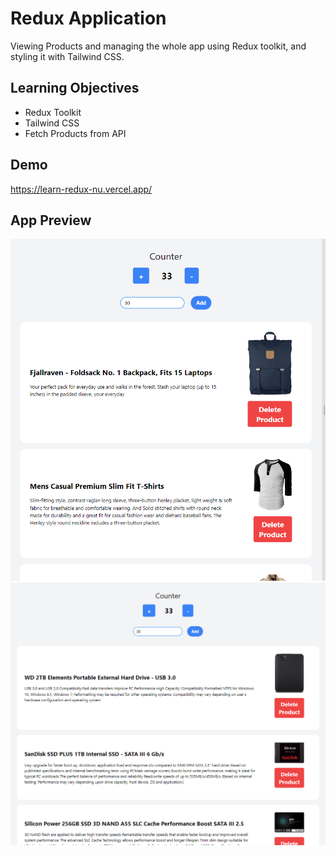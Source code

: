 # Redux Application

Viewing Products and managing the whole app using Redux toolkit, and styling it with Tailwind CSS.

## Learning Objectives

 - Redux Toolkit
 - Tailwind CSS
 - Fetch Products from API

## Demo

https://learn-redux-nu.vercel.app/

## App Preview

![](src/assets/Images/re1.png)
![](src/assets/Images/re2.png)
